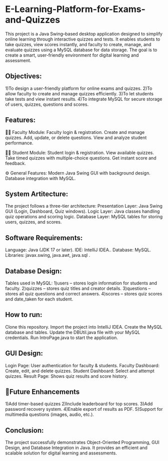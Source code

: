 # E-Learning-Platform-for-Exams-and-Quizzes
This project is a Java Swing–based desktop application designed to simplify online learning through interactive quizzes and tests.
It enables students to take quizzes, view scores instantly, and faculty to create, manage, and evaluate quizzes using a MySQL database for data storage.
The goal is to create a smart, user-friendly environment for digital learning and assessment.

## Objectives:
1)To design a user-friendly platform for online exams and quizzes.
2)To allow faculty to create and manage quizzes efficiently.
3)To let students take tests and view instant results.
4)To integrate MySQL for secure storage of users, quizzes, questions and scores.

## Features:
👨‍🏫 Faculty Module:
Faculty login & registration.
Create and manage quizzes.
Add, update, or delete questions.
View and analyze student performance.

👩‍🎓 Student Module:
Student login & registration.
View available quizzes.
Take timed quizzes with multiple-choice questions.
Get instant score and feedback.

⚙️ General Features:
Modern Java Swing GUI with background design.
Database integration with MySQL.

## System Artitecture:
The project follows a three-tier architecture:
Presentation Layer: Java Swing GUI (Login, Dashboard, Quiz windows).
Logic Layer: Java classes handling quiz operations and scoring logic.
Database Layer: MySQL tables for storing users, quizzes, and scores.

## Software Requirements:
Language: Java (JDK 17 or later).
IDE: IntelliJ IDEA..
Database: MySQL.
Libraries: javax.swing, java.awt, java.sql .

## Database Design:
Tables used in MySQL:
1)users – stores login information for students and faculty.
2)quizzes – stores quiz titles and creator details.
3)questions – stores all quiz questions and correct answers.
4)scores – stores quiz scores and date_taken for each student.

## How to run:
Clone this repository.
Import the project into IntelliJ IDEA.
Create the MySQL database and tables.
Update the DBUtil.java file with your MySQL credentials.
Run IntroPage.java to start the application.

## GUI Design:
Login Page: User authentication for faculty & students.
Faculty Dashboard: Create, edit, and delete quizzes.
Student Dashboard: Select and attempt quizzes.
Result Page: Shows quiz results and score history.

## 🚀Future Enhancements
1)Add timer-based quizzes
2)Include leaderboard for top scores.
3)Add password recovery system.
4)Enable export of results as PDF.
5)Support for multimedia questions (images, audio, etc.).

## Conclusion:
The project successfully demonstrates Object-Oriented Programming, GUI Design, and Database Integration in Java.
It provides an efficient and scalable solution for digital learning and assessments.
